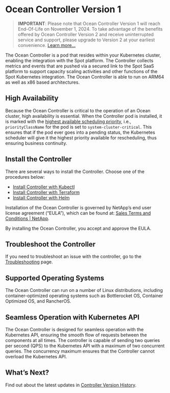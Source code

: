# Ocean Controller Version 1

>**IMPORTANT**: Please note that Ocean Controller Version 1 will reach End-Of-Life on November 1, 2024. To take advantage of the benefits offered by Ocean Controller Version 2 and receive uninterrupted service and support, please upgrade to Version 2 at your earliest convenience. [Learn more...](https://docs.spot.io/ocean/tutorials/ocean-controller-v2/readme)

The Ocean Controller is a pod that resides within your Kubernetes cluster, enabling the integration with the Spot platform. The Controller collects metrics and events that are pushed via a secured link to the Spot SaaS platform to support capacity scaling activities and other functions of the Spot Kubernetes integration. The Ocean Controller is able to run on ARM64 as well as x86 based architectures.

## High Availability

Because the Ocean Controller is critical to the operation of an Ocean cluster, high availability is essential. When the Controller pod is installed, it is marked with the [highest available scheduling priority](https://kubernetes.io/docs/tasks/administer-cluster/guaranteed-scheduling-critical-addon-pods/), i.e., `priorityClassName` for the pod is set to `system-cluster-critical`. This ensures that if the pod ever goes into a pending status, the Kubernetes scheduler will give it the highest priority available for rescheduling, thus ensuring business continuity.

## Install the Controller

There are several ways to install the Controller. Choose one of the procedures below:

- [Install Controller with Kubectl](ocean/tutorials/spot-kubernetes-controller/install-with-kubectl)
- [Install Controller with Terraform](ocean/tutorials/spot-kubernetes-controller/install-with-terraform)
- [Install Controller with Helm](ocean/tutorials/spot-kubernetes-controller/install-with-helm)

Installation of the Ocean Controller is governed by NetApp’s end user license agreement (“EULA”), which can be found at: [Sales Terms and Conditions | NetApp](https://www.netapp.com/how-to-buy/sales-terms-and-conditions/).

By installing the Ocean Controller, you accept and approve the EULA.

## Troubleshoot the Controller

If you need to troubleshoot an issue with the controller, go to the [Troubleshooting](ocean/troubleshooting/troubleshoot-controller) page.

## Supported Operating Systems

The Ocean Controller can run on a number of Linux distributions, including container-optimized operating systems such as Bottlerocket OS, Container Optimized OS, and RancherOS.

## Seamless Operation with Kubernetes API

The Ocean Controller is designed for seamless operation with the Kubernetes API, ensuring the smooth flow of requests between the components at all times. The controller is capable of sending two queries per second (QPS) to the Kubernetes API with a maximum of two concurrent queries. The concurrency maximum ensures that the Controller cannot overload the Kubernetes API.

## What’s Next?

Find out about the latest updates in [Controller Version History](ocean/tutorials/spot-kubernetes-controller/controller-version-history).
